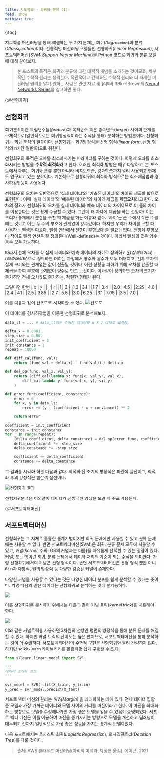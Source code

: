 ```yaml
---
title: 지도학습 - 회귀와 분류 (1)
feed: show
mathjax: true
---
```


{:toc}

지도학습 머신러닝을 통해 해결하는 두 가지 문제는 회귀(_Regression_)와 분류(_Classification_)이다. 전통적인 머신러닝 모델들인 선형회귀(_Linear Regression_), 서포트벡터머신(_SVM: Support Vector Machine_)을 Python 코드로 회귀와 분류 모델에 대해 알아보자. 

> 본 포스트의 목적은 회귀와 분류에 대한 대략적 개념을 소개하는 것이므로, 세부적인 수학적 원리는 생략한다.  직관적이고 간략화된 수학적 원리와 더 자세한 머신러닝 원리를 알기 원하는 사람은 관련 자료 및 유튜버 3Blue1Brown의 [Neural Networks Series](https://www.youtube.com/playlist?list=PLZHQObOWTQDNU6R1_67000Dx_ZCJB-3pi)을 참고하면 좋다.


{:#선형회귀}
## 선형회귀
회귀분석이란 독립변수들(_feature_)과 목적변수 혹은 종속변수(_target_) 사이의 관계를 구체적으로(일반적으로는 회귀방정식이라는 수식을 통해) 분석하는 방법론이다. 선형회귀는 회귀 분석의 일종이다. 선형회귀는 회귀방정식을 선형 형식(_linear form_, 선형 형식의 n차원 일반화)으로 취한다.

선형회귀의 목적은 오차를 최소화시키는 파라미터를 구하는 것이다. 이렇게 오차를 최소화시키는 방법을 **수학적 최적화**라고 한다. 이러한 최적화 방법은 매우 다양하고, 본 포스트에서 다루는 회귀와 분류 뿐만 아니라  비지도학습, 강화학습까지 널리 사용되고 현재도 연구되고 있는 분야이다. 기본적으로 선형회귀의 최적화 방식으로는 최소제곱법과 경사하강법등이 사용된다.

선형회귀의 오차는 일반적으로 '실제 데이터'와 '예측된 데이터'의 차이의 제곱의 합으로 표현한다. 이때 '실제 데이터'와 '예측된 데이터'의 차이의 제곱을 **제곱오차**라고 한다. 오차의 정의가 선형회귀의 오차를 실제 데이터와 예측 데이터의 차이이므로 이 둘의 차이를 이용한다는 것은 쉽게 수긍할 수 있다. 그런데 왜 차이에 제곱을 하는 것일까? 이는 우리가 통계에서 분산을 구할 때 제곱을 하는 이유와 같다. '차이'는 큰 수에서 작은 수를 빼는 것이고 이는 두 수의 부호에 관계없이 양수값이다. 하지만 우리가 차이를 구할 때 사용하는 뺄셈은 다르다. 뺄셈 연산에서 전항이 후항보다 클 필요는 없다. 전항이 후항보다 작아도 뺄셈 연산은 잘 정의된다(Well-defined)는 것이다. 따라서 뺄셈의 값은 양수, 음수 모두 가능하다.

따라서 전체 오차를 각 실제 데이터와 예측 데이터의 차이로 정의하고 $\sum (실제 데이터) - (예측 데이터)$으로 정의하면 더하는 과정에서 양수와 음수가 모두 더해지고, 전체 오차의 실제 크기와는 관계없는 값이 산출될 것이다. 이런 상황을 피하기 위해 오차를 산출할 때 제곱을 하여 부호에 관계없이 양수로 만드는 것이다. 이와같이 정의하면 오차의 크기가 증가하면 전체 오차값도 증가하는, 적절한 형태가 된다.

그렇다면 한번
| $x$ | $y$ | 
|-:|-:|
|1 | 3 |
|1.3 | 3.1 |
|1.7 | 3.4 |
|2.0 | 4.5 |
|2.25 | 4.0 |
|2.4 | 4.1 |
|2.5 | 3.85 |
|2.7 | 5.5 |
|3.0 | 6.25 |
|3.1 | 7.05 |
|3.5 | 7.0 |

이를 다음과 같이 산포도로 시각화할 수 있다.
![](/assets/img/regression&classify_md_1.png "산포도")

이 데이터를 경사하강법을 이용한 선형회귀로 분석해보자.
```python
data_lt = ... # data_lt에는 주어진 데이터를 n X 2 형태로 표현함.

delta_x = 0.0001
step_size = 0.001
init_coefficient = 3
init_constance = 1
repeat = 10000

def diff_cal(func, val):
    return (func(val + delta_x) - func(val)) / delta_x

def del_op(func, val_x, val_y):
    return (diff_cal(lambda x: func(x, val_y), val_x),
        diff_cal(lambda y: func(val_x, y), val_y)
    )

def error_func(coefficient, constance):
    error = 0
    for x, y in data_lt:
        error += (y - (coefficient * x + constance)) ** 2

    return error

coefficient = init_coefficient
constance = init_constance
for _ in range(repeat):
    (delta_coefficient, delta_constance) = del_op(error_func, coefficient, constance)
    delta_coefficient *= -step_size
    delta_constance *= -step_size

    coefficient += delta_coefficient
    constance += delta_constance
```
 
그 결과를 시각화 하면 다음과 같다. 최적화 전 초기의 방정식은 파란색 실선이고, 최적화 후의 방정식은 빨간색 실선이다.

![](/assets/img/regression&classify_md_2.png "선형회귀 결과")

선형회귀분석은 이와같이 데이터가 선형적인 양상을 보일 때 주로 사용된다.

{:#서포트벡터머신}
## 서포트벡터머신
선형회귀는 그 자체로 훌륭한 통계기법이지만 회귀 문제에만 사용할 수 있고 분류 문제에는 사용할 수 없다. 반면 서포트벡터머신(SVM)은 회귀, 분류 문제 모두에 사용할 수 있고, 커널(_kernel_, 주의: OS의 커널과는 다름)을 자유롭게 선택할 수 있는 장점이 있다. 커널, 또는 핵이란 회귀, 분류 문제에서 데이터 처리의 기준이 되는 수식을 의미한다. 가령 선형회귀에서의 커널은 선형 형식이다. 반면 서포트벡터머신은 선형 형식 뿐만 아니라 n차 다항식, 원의 방정식 등 다양한 검증된 커널이 존재한다.

다양한 커널을 사용할 수 있다는 것은 다양한 데이터 분포를 쉽게 분석할 수 있다는 뜻이다. 가령 다음과 같은 데이터는 선형회귀로 분석하는 것이 불가능하다.

![](/assets/img/regression%26classify_md_3.png)

이를 선형회귀로 분석하기 위해서는 다음과 같이 커널 트릭(_kernel trick_)을 사용해야 한다.

![](/assets/img/regression%26classify_md_4.png)

이와 같은 커널트릭을 사용하면 3차원의 선형인 평면의 방정식을 통해 분류 문제를 해결할 수 있다. 하지만 커널 트릭의 난이도는 높은 편이므로, 서포트벡터머신을 통해 분석하는 것이 더 수월하다.
서포트벡터머신의 수학적 구현은 선형회귀와 달리 간략하지 않다. 하지만 scikit-learn 라이브러리를 활용하면 쉽게 구현할 수 있다. 

```python
from sklearn.linear_model import SVR

'''
데이터 초기화 코드
'''

svr_model = SVR().fit(X_train, y_train)
y_pred = svr_model.predict(X_test)
```

서포트 벡터 머신의 원리는 _마진(Margin)_ 을 최대화하는 데에 있다. 전체 데이터 집합 중 모델과 가장 가까운 데이터와 모델 사이의 거리를 마진이라고 한다. 이 마진을 최대화하는 방향으로 모델을 수정해나가면 가장 좋은 모델을 얻을 수 있음이 증명되었다. 서포트 벡터 머신은 이를 이용하여 마진을 증가시키는 방향으로 모델을 개선하고 딥러닝이 대두되기 전까지 일반적으로 가장 좋은 성능을 가지는 통계적 모델이었다.

다음 포스트에서는 로지스틱 회귀(_Logistic Regression_), 의사결정트리(_Decision Tree_)를 다룰 것이다. 

> 출처: AWS 클라우드 머신러닝(아비섹 미쉬라, 박정현 옮김), 에이콘, 2021